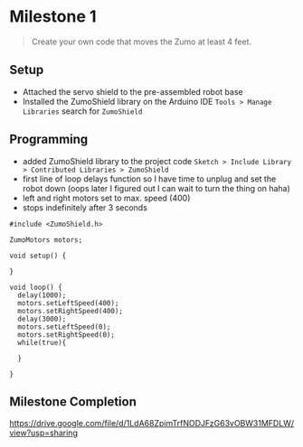 # Milestone 1
> Create your own code that moves the Zumo at least 4 feet.

## Setup
- Attached the servo shield to the pre-assembled robot base
- Installed the ZumoShield library on the Arduino IDE ```Tools > Manage Libraries``` search for ```ZumoShield```

## Programming
- added ZumoShield library to the project code ```Sketch > Include Library > Contributed Libraries > ZumoShield```
- first line of loop delays function so I have time to unplug and set the robot down (oops later I figured out I can wait to turn the thing on haha)
- left and right motors set to max. speed (400)
- stops indefinitely after 3 seconds
```
#include <ZumoShield.h>

ZumoMotors motors;

void setup() {
  
}

void loop() {
  delay(1000);
  motors.setLeftSpeed(400);
  motors.setRightSpeed(400);
  delay(3000);
  motors.setLeftSpeed(0);
  motors.setRightSpeed(0);
  while(true){
    
  }

}
```

## Milestone Completion
https://drive.google.com/file/d/1LdA68ZpimTrfNODJFzG63vOBW31MFDLW/view?usp=sharing
